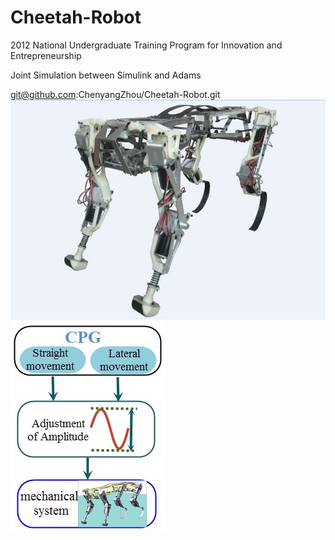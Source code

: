 # Cheetah-Robot
2012 National Undergraduate Training Program for Innovation and Entrepreneurship

Joint Simulation between Simulink and Adams

git@github.com:ChenyangZhou/Cheetah-Robot.git
![image](http://github.com/ChenyangZhou/Cheetah-Robot/raw/master/etc/Robot.JPG)
![image](http://github.com/ChenyangZhou/Cheetah-Robot/raw/master/etc/Scheme.jpg)
